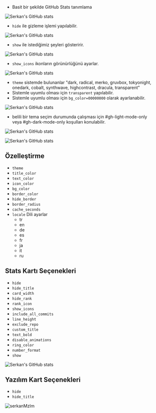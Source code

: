 - Basit bir şekilde GitHub Stats tanımlama

![Serkan's GitHub stats](https://github-readme-stats.vercel.app/api?username=serkanMzlm)

- `hide` ile gizleme işlemi yapılabilir.

![Serkan's GitHub stats](https://github-readme-stats.vercel.app/api?username=serkanMzlm&hide=stars,commits,issues,contribs)

- `show` ile istediğimiz şeyleri gösteririr.

![Serkan's GitHub stats](https://github-readme-stats.vercel.app/api?username=serkanMzlm&&show=reviews,discussions_started,discussions_answered,prs_merged,prs_merged_percentage)

- `show_icons` ikonların görünürlüğünü ayarlar.

![Serkan's GitHub stats](https://github-readme-stats.vercel.app/api?username=serkanMzlm&&show=reviews,discussions_started,discussions_answered,prs_merged,prs_merged_percentage&show_icons=true)

- `theme` sistemde bulunanlar "dark, radical, merko, gruvbox, tokyonight, onedark, cobalt, synthwave, highcontrast, dracula, transparent" 
- Sistemle uyumlu olması için `transparent` yapılabilir.
- Sistemle uyumlu olması için `bg_color=00000000` olarak ayarlanabilir.

![Serkan's GitHub stats](https://github-readme-stats.vercel.app/api?username=serkanMzlm&&show=reviews,discussions_started,discussions_answered,prs_merged,prs_merged_percentage&show_icons=true&theme=transparent)

- belili bir tema seçim durumunda çalışması için #gh-light-mode-only veya #gh-dark-mode-only koşulları konulabilir.

![Serkan's GitHub stats](https://github-readme-stats.vercel.app/api?username=serkanMzlm&&show=reviews,discussions_started,discussions_answered,prs_merged,prs_merged_percentage&show_icons=true&theme=dark#gh-light-mode-only)

![Serkan's GitHub stats](https://github-readme-stats.vercel.app/api?username=serkanMzlm&&show=reviews,discussions_started,discussions_answered,prs_merged,prs_merged_percentage&show_icons=true&theme=gruvbox#gh-dark-mode-only)

## Özelleştirme
- `theme`
- `title_color`
- `text_color`
- `icon_color`
- `bg_color`
- `border_color`
- `hide_border` 
- `border_radius`
- `cache_seconds`
- `locale` Dili ayarlar
    - tr
    - en
    - de
    - es
    - fr
    - ja
    - it
    - ru

## Stats Kartı Seçenekleri
- `hide`
- `hide_title`
- `card_width`
- `hide_rank`
- `rank_icon`
- `show_icons`
- `include_all_commits`
- `line_height`
- `exclude_repo`
- `custom_title`
- `text_bold`
- `disable_animations`
- `ring_color`
- `number_format`
- `show`

![Serkan's GitHub stats](https://github-readme-stats.vercel.app/api?username=serkanMzlm&&show=reviews,discussions_started,discussions_answered,prs_merged,prs_merged_percentage&show_icons=true&locale=tr)

## Yazılım Kart Seçenekleri

- `hide`
- `hide_title`

<p>
   <img align="top" src="https://github-readme-stats.vercel.app/api/top-langs/?username=serkanMzlm&title_color=ff652f&icon_color=FFE400&bg_color=09131B&text_color=ffffff&border_color=0c1a25&card_width=990&langs_count=7" alt="serkanMzlm" />
</p>


